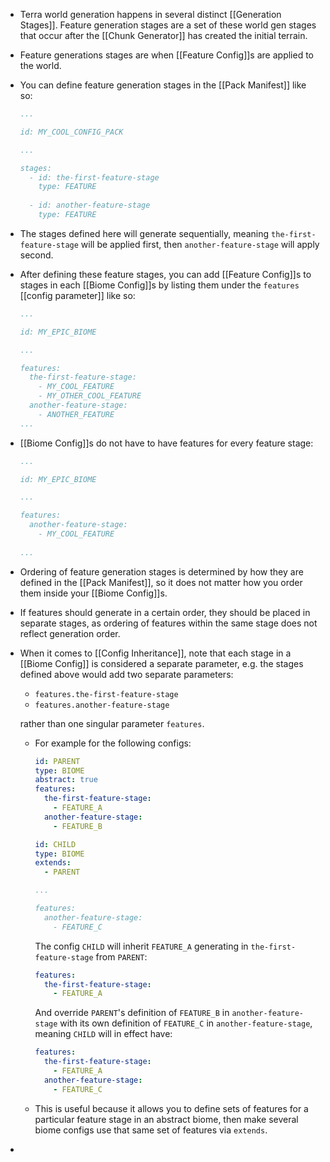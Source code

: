 - Terra world generation happens in several distinct [[Generation Stages]]. Feature generation stages are a set of these world gen stages that occur after the [[Chunk Generator]] has created the initial terrain.
- Feature generations stages are when [[Feature Config]]s are applied to the world.
- You can define feature generation stages in the [[Pack Manifest]] like so:
  ```yaml
  ...
  
  id: MY_COOL_CONFIG_PACK
  
  ...
  
  stages:
    - id: the-first-feature-stage
      type: FEATURE
      
    - id: another-feature-stage
      type: FEATURE
  ```
- The stages defined here will generate sequentially, meaning `the-first-feature-stage` will be applied first, then `another-feature-stage` will apply second.
- After defining these feature stages, you can add [[Feature Config]]s to stages in each [[Biome Config]]s by listing them under the `features` [[config parameter]] like so:
  ```yaml
  ...
  
  id: MY_EPIC_BIOME
  
  ...
  
  features:
    the-first-feature-stage:
      - MY_COOL_FEATURE
      - MY_OTHER_COOL_FEATURE
    another-feature-stage:
      - ANOTHER_FEATURE
  ...
  
  ```
- [[Biome Config]]s do not have to have features for every feature stage:
  ```yaml
  ...
  
  id: MY_EPIC_BIOME
  
  ...
  
  features:
    another-feature-stage:
      - MY_COOL_FEATURE
      
  ...
  
  ```
- Ordering of feature generation stages is determined by how they are defined in the [[Pack Manifest]], so it does not matter how you order them inside your [[Biome Config]]s.
- If features should generate in a certain order, they should be placed in separate stages, as ordering of features within the same stage does not reflect generation order.
- When it comes to [[Config Inheritance]], note that each stage in a [[Biome Config]] is considered a separate parameter, e.g. the stages defined above would add two separate parameters:
  
  * `features.the-first-feature-stage`
  * `features.another-feature-stage`
  
  rather than one singular parameter `features`.
	- For example for the following configs:
	  ```yaml
	  id: PARENT
	  type: BIOME
	  abstract: true
	  features:
	    the-first-feature-stage:
	      - FEATURE_A
	    another-feature-stage:
	      - FEATURE_B
	  ```
	  
	  ```yaml
	  id: CHILD
	  type: BIOME
	  extends:
	    - PARENT
	  
	  ...
	  
	  features:
	    another-feature-stage:
	      - FEATURE_C
	  ```
	  
	  The config `CHILD` will inherit `FEATURE_A` generating in `the-first-feature-stage` from `PARENT`:
	  ```yaml
	  features:
	    the-first-feature-stage:
	      - FEATURE_A
	  ```
	  And override `PARENT`'s definition of `FEATURE_B` in `another-feature-stage` with its own definition of `FEATURE_C` in `another-feature-stage`, meaning `CHILD` will in effect have:
	  ```yaml
	  features:
	    the-first-feature-stage:
	      - FEATURE_A
	    another-feature-stage:
	      - FEATURE_C
	  ```
	- This is useful because it allows you to define sets of features for a particular feature stage in an abstract biome, then make several biome configs use that same set of features via `extends`.
-